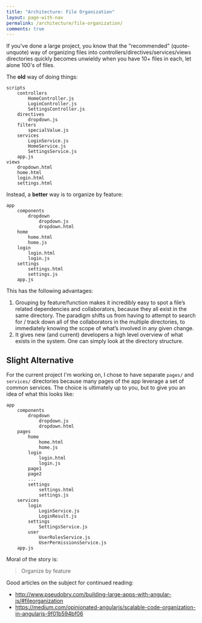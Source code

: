 ```yaml
---
title: "Architecture: File Organization"
layout: page-with-nav
permalink: /architecture/file-organization/
comments: true
---
```


If you've done a large project, you know that the "recommended" (quote-unquote)
way of organizing files into controllers/directives/services/views directories 
quickly becomes unwieldy when you have 10+ files in each, let alone 100's of 
files.  

The **old** way of doing things:

    scripts
        controllers
            HomeController.js
            LoginController.js
            SettingsController.js
        directives
            dropdown.js
        filters
            specialValue.js
        services
            LoginService.js
            HomeService.js
            SettingsService.js
        app.js
    views
        dropdown.html
        home.html
        login.html
        settings.html
        

Instead, a **better** way is to organize by feature:

    app
        components
            dropdown
                dropdown.js
                dropdown.html
        home
            home.html
            home.js
        login
            login.html
            login.js
        settings
            settings.html
            settings.js
        app.js
        
        
This has the following advantages:

1. Grouping by feature/function makes it incredibly easy to spot a file’s 
   related dependencies and collaborators, because they all exist in the same 
   directory. The paradigm shifts us from having to attempt to search for / 
   track down all of the collaborators in the multiple directories, to 
   immediately knowing the scope of what’s involved in any given change.
2. It gives new (and current) developers a high level overview of what exists in
   the system. One can simply look at the directory structure.
   

## Slight Alternative

For the current project I'm working on, I chose to have separate `pages/` and 
`services/` directories because many pages of the app leverage a set of 
common services. The choice is ultimately up to you, but to give you an idea of
what this looks like:

    app
        components
            dropdown
                dropdown.js
                dropdown.html
        pages
            home
                home.html
                home.js
            login
                login.html
                login.js
            page1
            page2
            ...
            settings
                settings.html
                settings.js
        services
            login
                LoginService.js
                LoginResult.js
            settings
                SettingsService.js
            user
                UserRolesService.js
                UserPermissionsService.js
        app.js
       
       
       
Moral of the story is:

> Organize by feature


Good articles on the subject for continued reading:

- <http://www.pseudobry.com/building-large-apps-with-angular-js/#fileorganization>
- <https://medium.com/opinionated-angularjs/scalable-code-organization-in-angularjs-9f01b594bf06>